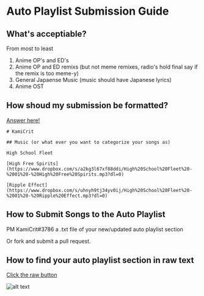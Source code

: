 # Auto Playlist Submission Guide

## What's acceptiable?

From most to least

1) Anime OP's and ED's
2) Anime OP and ED remixs (but not meme remixes, radio's hold final say if the remix is too meme-y)
3) General Japaense Music (music should have Japanese lyrics)
4) Anime OST

## How shoud my submission be formatted?

[Answer here!](..blob/master/playlist/Formatting%20Example)

```
# KamiCrit

## Music (or what ever you want to categorize your songs as)

High School Fleet

[High Free Spirits](https://www.dropbox.com/s/a2kg3l67xf88ddi/High%20School%20Fleet%20-%2001%20-%20High%20Free%20Spirits.mp3?dl=0)

[Ripple Effect](https://www.dropbox.com/s/uhnyh9tj34yv0ij/High%20School%20Fleet%20-%2001%20-%20Ripple%20Effect.mp3?dl=0)
```

## How to Submit Songs to the Auto Playlist

PM KamiCrit#3786 a .txt file of your new/updated auto playlist section

Or fork and submit a pull request.

## How to find your auto playlist section in raw text

[Click the raw button](https://raw.githubusercontent.com/KamiCrit/Discord-High-School-Fleet/master/playlist/Searchable%20Playlist.md)

![alt text](https://raw.githubusercontent.com/KamiCrit/Discord-High-School-Fleet/master/playlist/Raw%20Button.png)

